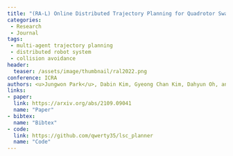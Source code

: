 ```yaml
---
title: "(RA-L) Online Distributed Trajectory Planning for Quadrotor Swarm with Feasibility Guarantee using Linear Safe Corridor"
categories:
 - Research
 - Journal
tags:
 - multi-agent trajectory planning
 - distributed robot system
 - collision avoidance
header:
  teaser: /assets/image/thumbnail/ral2022.png
conference: ICRA
authors: <u>Jungwon Park</u>, Dabin Kim, Gyeong Chan Kim, Dahyun Oh, and H. Jin Kim
links:
- paper:
  link: https://arxiv.org/abs/2109.09041
  name: "Paper"
- bibtex:
  name: "Bibtex"
- code:
  link: https://github.com/qwerty35/lsc_planner
  name: "Code"
---
```


